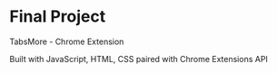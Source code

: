 # Final Project

TabsMore - Chrome Extension

Built with JavaScript, HTML, CSS paired with Chrome Extensions API
